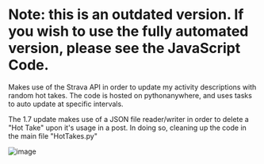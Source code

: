 # Note: this is an outdated version. If you wish to use the fully automated version, please see the JavaScript Code.

Makes use of the Strava API in order to update my activity descriptions with random hot takes. The code is hosted on pythonanywhere, and uses tasks to auto update at specific intervals.

The 1.7 update makes use of a JSON file reader/writer in order to delete a "Hot Take" upon it's usage in a post. In doing so, cleaning up the code in the main file "HotTakes.py"

![image](https://github.com/holland-cw3/Strava-Hot-Takes-v1.7/assets/101285025/1912d02e-888a-472a-9486-cb55c3c87a4a)
